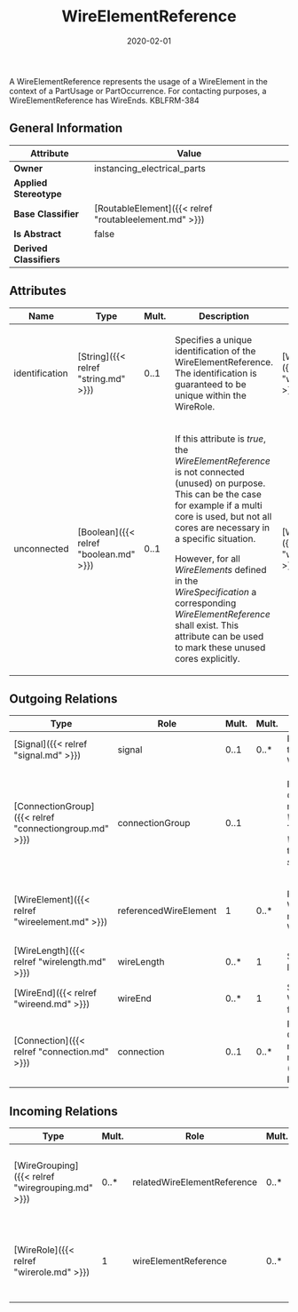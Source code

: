 ﻿---
title: WireElementReference
toc: false
type: specs
date: "2020-02-01"
draft: false
specification: VEC
version: 1.2.0
documentType: "Recommendation"
elementType: Class
classes:
  - WireElementReference
menu_name: vec-1.2.0
---
<p> A WireElementReference represents the usage of a WireElement in the context of a PartUsage or PartOccurrence. For contacting purposes, a WireElementReference has WireEnds. KBLFRM-384      </p>

## General Information

| Attribute               | Value |
|-------------------------|-------|
| **Owner**               | instancing_electrical_parts |
| **Applied Stereotype**  |   |
| **Base Classifier**     | [RoutableElement]({{< relref "routableelement.md" >}})<br/>  |
| **Is Abstract**         | false |
| **Derived Classifiers** |   |

## Attributes
|  Name  |  Type  |  Mult.  |  Description  |  Owning Classifier  |
|--------|--------|---------|---------------|--------------|
|identification | [String]({{< relref "string.md" >}}) | 0..1 | <p> Specifies a unique identification of the WireElementReference. The identification is guaranteed to be unique within the WireRole.      </p> | [WireElementReference]({{< relref "wireelementreference.md" >}}) |
|unconnected | [Boolean]({{< relref "boolean.md" >}}) | 0..1 | <p> If this attribute is <i>true</i>, the <i>WireElementReference</i> is not connected (unused) on purpose. This can be the case for example if a multi core is used, but not all cores are necessary in a specific situation.      </p>      <p> However, for all <i>WireElements</i> defined in the <i>WireSpecification</i> a corresponding <i>WireElementReference</i> shall exist. This attribute can be used to mark these unused cores explicitly.      </p> | [WireElementReference]({{< relref "wireelementreference.md" >}}) |

## Outgoing Relations
|    Type  |   Role   |   Mult.   |   Mult.   |   Description   |
|----------|----------|-----------|-----------|-----------------|
| [Signal]({{< relref "signal.md" >}}) | signal | 0..1 | 0..* | References the signal that is transmitted by the WireElementReference. |
| [ConnectionGroup]({{< relref "connectiongroup.md" >}}) | connectionGroup | 0..1 |  | <p> References the <i>ConnectionGroup</i> that is realized by this <i>WireElementReference.</i> This applies normally to <i>WireElementReference </i>that have <i>subWireElements</i>.      </p> |
| [WireElement]({{< relref "wireelement.md" >}}) | referencedWireElement | 1 | 0..* | <p> References the WireElement that is represented by the WireElementReference.      </p> |
| [WireLength]({{< relref "wirelength.md" >}}) | wireLength | 0..* | 1 | Specifies the different length of a wire. |
| [WireEnd]({{< relref "wireend.md" >}}) | wireEnd | 0..* | 1 | Specifies the ends of the WireElementReference for contacting purposes. |
| [Connection]({{< relref "connection.md" >}}) | connection | 0..1 | 0..* | References the Connection that is realized by the referenced WireElement (WireElementReference). KBLFRM-341 |
##  Incoming Relations
|    Type  |   Mult.  |   Role    |   Mult.   |   Description  |
|----------|----------|-----------|-----------|----------------|
| [WireGrouping]({{< relref "wiregrouping.md" >}}) | 0..* | relatedWireElementReference | 0..* | <p> References the concrete wire elements (<i>WireElementReference</i>) that are grouped by the WireGrouping.      </p> |
| [WireRole]({{< relref "wirerole.md" >}}) | 1 | wireElementReference | 0..* | Specifies the WireElementReferences used in the WireRole. For multi core wires more than one WireElementReference is needed. |
